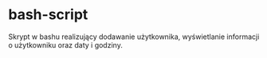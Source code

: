 # bash-script
Skrypt w bashu realizujący dodawanie użytkownika, wyświetlanie informacji o użytkowniku oraz daty i godziny.
